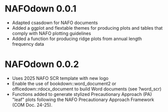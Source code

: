 
# NAFOdown 0.0.1

- Adapted csasdown for NAFO documents
- Added a ggplot and flextable themes for producing plots and tables that comply with NAFO plotting guidelines
- Added a function for producing ridge plots from annual length frequency data

# NAFOdown 0.0.2

- Uses 2025 NAFO SCR template with new logo
- Enable the use of bookdown::word_document2 or officedown::rdocx_document to build Word documents (see ?word_scr)
- Functions added to generate stylized Precautionary Approach (PA) "leaf" plots following the NAFO Precautionary Approach Framework (COM Doc. 24-25).
